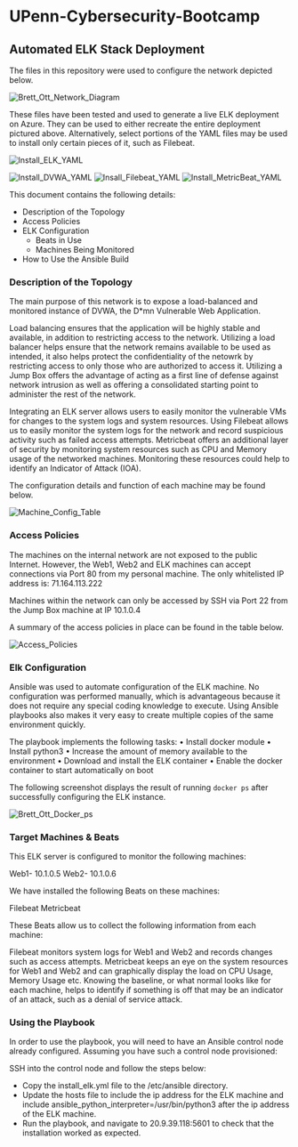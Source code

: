 # UPenn-Cybersecurity-Bootcamp
## Automated ELK Stack Deployment

The files in this repository were used to configure the network depicted below.





![Brett_Ott_Network_Diagram](https://user-images.githubusercontent.com/106977984/179813221-050d5e04-a30f-420c-ae46-0096b1ed1d60.PNG)

  
  These files have been tested and used to generate a live ELK deployment on Azure. They can be used to either recreate the entire deployment pictured above. Alternatively, select portions of the YAML files may be used to install only certain pieces of it, such as Filebeat.
  
  ![Install_ELK_YAML](https://user-images.githubusercontent.com/106977984/179809975-35aa2c5b-3b9f-4cce-83f5-f71c90f9aac3.png)
  
![Install_DVWA_YAML](https://user-images.githubusercontent.com/106977984/179812398-fa5d6ee2-e773-4d03-ba7c-50d6ab419448.png)
![Insall_Filebeat_YAML](https://user-images.githubusercontent.com/106977984/179812421-64c8a57e-882f-4cb8-9189-793eceaf1cf8.png)
![Install_MetricBeat_YAML](https://user-images.githubusercontent.com/106977984/179812437-3357f398-1a94-469b-a7de-f09b9b61bbd8.png)


This document contains the following details:
- Description of the Topology
- Access Policies
- ELK Configuration
  - Beats in Use
  - Machines Being Monitored
- How to Use the Ansible Build


### Description of the Topology

The main purpose of this network is to expose a load-balanced and monitored instance of DVWA, the D*mn Vulnerable Web Application.

Load balancing ensures that the application will be highly stable and available, in addition to restricting access to the network. Utilizing a load balancer helps ensure that the network remains available to be used as intended, it also helps protect the confidentiality of the netowrk by restricting access to only those who are authorized to access it. Utilizing a Jump Box offers the advantage of acting as a first line of defense against network intrusion as well as offering a consolidated starting point to administer the rest of the network.


Integrating an ELK server allows users to easily monitor the vulnerable VMs for changes to the system logs and system resources. Using Filebeat allows us to easily monitor the system logs for the network and record suspicious activity such as failed access attempts.  Metricbeat offers an additional layer of security by monitoring system resources such as CPU and Memory usage of the networked machines. Monitoring these resources could help to identify an Indicator of Attack (IOA).


The configuration details and function of each machine may be found below.

![Machine_Config_Table](https://user-images.githubusercontent.com/106977984/179812762-0809812e-1072-4c84-a35d-48cc37fdbb8d.png)

### Access Policies

The machines on the internal network are not exposed to the public Internet. However, the Web1, Web2 and ELK machines can accept connections via Port 80 from my personal machine. The only whitelisted IP address is:  71.164.113.222

Machines within the network can only be accessed by SSH via Port 22 from the Jump Box machine at IP 10.1.0.4


A summary of the access policies in place can be found in the table below.

![Access_Policies](https://user-images.githubusercontent.com/106977984/179812811-87f96561-4fe0-4817-96f7-a2d0e270cdb7.png)

### Elk Configuration

Ansible was used to automate configuration of the ELK machine. No configuration was performed manually, which is advantageous because it does not require any special coding knowledge to execute. Using Ansible playbooks also makes it very easy to create multiple copies of the same environment quickly. 

The playbook implements the following tasks:
•	Install docker module
•	Install python3
•	Increase the amount of memory available to the environment
•	Download and install the ELK container
•	Enable the docker container to start automatically on boot


The following screenshot displays the result of running `docker ps` after successfully configuring the ELK instance.

![Brett_Ott_Docker_ps](https://user-images.githubusercontent.com/106977984/179813397-1f3c49a5-f2b1-412a-a00c-8c8301ea3ee1.png)

### Target Machines & Beats
This ELK server is configured to monitor the following machines:

Web1-  10.1.0.5
Web2- 10.1.0.6


We have installed the following Beats on these machines:

Filebeat
Metricbeat

These Beats allow us to collect the following information from each machine:

Filebeat monitors system logs for Web1 and Web2 and records changes such as access attempts. Metricbeat keeps an eye on the system resources for Web1 and Web2 and can graphically display the load on CPU Usage, Memory Usage etc. Knowing the baseline, or what normal looks like for each machine, helps to identify if something is off that may be an indicator of an attack, such as a denial of service attack.


### Using the Playbook
In order to use the playbook, you will need to have an Ansible control node already configured. Assuming you have such a control node provisioned: 

SSH into the control node and follow the steps below:
- Copy the install_elk.yml file to the /etc/ansible directory.
- Update the hosts file to include the ip address for the ELK machine and include ansible_python_interpreter=/usr/bin/python3 after the ip address of the ELK machine.
- Run the playbook, and navigate to 20.9.39.118:5601  to check that the installation worked as expected.







